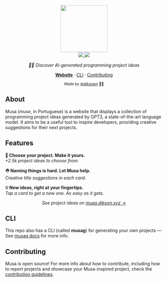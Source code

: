 <div align="center">
  <span>
    <a href="https://musa.dikson.xyz">
    <img src="https://user-images.githubusercontent.com/49994083/168507729-4ecca925-fe72-47ff-bedf-6705e2b60112.png" height="150">
    </a>
  </span>

  <div>
    <a href="https://github.com/diksown/musa/blob/main/LICENSE">
      <img src="https://img.shields.io/github/license/diksown/musa?color=ffccff&style=flat-square">
    </a>
    <a href="https://github.com/diksown/musa/stargazers">
      <img src="https://img.shields.io/github/stars/diksown/musa?color=ffccff&style=flat-square">
    </a>
  </div>

<i>🧞‍♀️ Discover AI-generated programming project ideas</i>

[**Website**](https://musa.dikson.xyz) · [CLI](https://github.com/diksown/musa/tree/main/musag#musag) · [Contributing](https://github.com/diksown/musa/blob/main/.github/CONTRIBUTING.md#contributing)

<sub> Made by [@diksown](https://github.com/diksown) 🧑‍🎨 </sub>

</div>

## About

Musa (_muse_, in Portuguese) is a website that displays a collection of programming project ideas generated by GPT3, a state-of-the-art language model. It aims to be a useful tool to inspire developers, providing creative suggestions for their next projects.

## Features

<b>🔮 Choose your project. Make it yours.</b>  
<i>+2.5k project ideas to choose from.</i>

<b>⛑️ Naming things is hard. Let Musa help.</b>  
<i>Creative title suggestions in each card.</i>

<b>💡 New ideas, right at your fingertips.</b>  
<i>Tap a card to get a new one. As easy as it gets.</i>

<p align="center"><i>See project ideas on <a href="https://musa.dikson.xyz">musa.dikson.xyz →</a></i></p>

## CLI

This repo also has a CLI (called **musag**) for generating your own projects — See [musag docs](https://github.com/diksown/musa/tree/main/musag#musag) for more info.

## Contributing

Musa is open source! For more info about how to contribute, including how to report projects and showcase your Musa-inspired project, check the [contribution guidelines](https://github.com/diksown/musa/blob/main/.github/CONTRIBUTING.md#contributing).

<!-- -->
